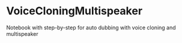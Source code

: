 # VoiceCloningMultispeaker
Notebook with step-by-step for auto dubbing with voice cloning and multispeaker
